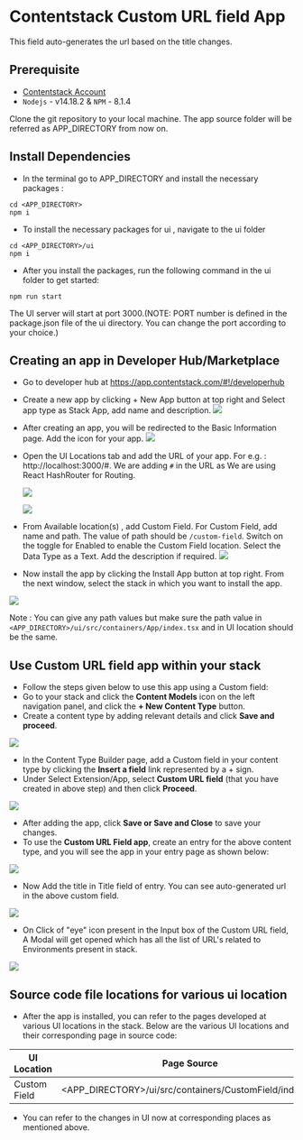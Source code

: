 # Contentstack Custom URL field App
This field auto-generates the url based on the title changes.

## Prerequisite

-   [Contentstack Account](https://app.contentstack.com/#!/login)
-   `Nodejs` - v14.18.2 & `NPM` - 8.1.4

Clone the git repository to your local machine. The app source folder will be referred as APP_DIRECTORY from now on.

## Install Dependencies

-   In the terminal go to APP_DIRECTORY and install the necessary packages :

```
cd <APP_DIRECTORY>
npm i
```

-   To install the necessary packages for ui , navigate to the ui folder

```
cd <APP_DIRECTORY>/ui
npm i
```

-   After you install the packages, run the following command in the ui folder to get started:

```
npm run start
```

The UI server will start at port 3000.(NOTE: PORT number is defined in the package.json file of the ui directory. You can change the port according to your choice.)


## Creating an app in Developer Hub/Marketplace
-  Go to developer hub at https://app.contentstack.com/#!/developerhub
-  Create a new app by clicking + New App button at top right and Select app type as Stack App, add name and description.
<kbd>![](./ui/public/images/developerHub-NewAapp.png)</kbd>
- After creating an app, you will be redirected to the Basic Information page. Add the icon for your app.
<kbd>![](./ui/public/images/app-basic-info.png)</kbd>
- Open the UI Locations tab and add the URL of your app. For e.g. : http://localhost:3000/#. 
  We are adding ` # ` in the URL as We are using React HashRouter for Routing.
  
  <kbd>![](./ui/public/images/app-basic-info.png)</kbd>

  <kbd>![](./ui/public/images/app-UI-Location.png)</kbd>
- From Available location(s) , add Custom Field. For Custom Field, add name and path. The value of path should be ` /custom-field `.  Switch on the toggle for Enabled to enable the Custom Field location. Select the  Data Type as a Text. Add the description if required.
<kbd>![](./ui/public/images/app-custom-field-config.png)</kbd>
- Now install the app by clicking the Install App button at top right. From the next window, select the stack in which you want to install the app.

<kbd>![](./ui/public/images/install-app.png)</kbd>


Note : You can give any path values but make sure the path value in `<APP_DIRECTORY>/ui/src/containers/App/index.tsx` and in UI location should be the same.

## Use Custom URL field app within your stack
- Follow the steps given below to use this app using a Custom field:
- Go to your stack and click the **Content Models** icon on the left navigation panel, and click the **+ New Content Type** button.
- Create a content type by adding relevant details and click **Save and proceed**.

<kbd>![](./ui/public/images/create-new-entry-for-app.png)</kbd>
- In the Content Type Builder page, add a Custom field in your content type by clicking the **Insert a field** link represented by a + sign.
- Under Select Extension/App, select **Custom URL field** (that you have created in above step) and then click **Proceed**. 

<kbd>![](./ui/public/images/select-custom-url-field.png)</kbd>
- After adding the app, click **Save or Save and Close** to save your changes.
- To use the **Custom URL Field app**, create an entry for the above content type, and you will see the app in your entry page as shown below: 

<kbd>![](./ui/public/images/custom-url-field-in-entryPage.png)</kbd>
- Now Add the title in Title field of entry. You can see auto-generated url in the above custom field.

<kbd>![](./ui/public/images/custom-url-field-UI.png)</kbd>
- On Click of "eye" icon present in the Input box of the Custom URL field, A Modal will get opened which has all the list of URL's related to Environments present in stack. 

<kbd>![](./ui/public/images/custom-url-field-modalView.png)</kbd>
 

## Source code file locations for various ui location

* After the app is installed, you can refer to the pages developed at various UI locations in the stack. Below are the various UI locations and their corresponding page in source code:

|UI Location      | Page Source                                                 |
|------------     |-------------                                                |
|Custom Field     |<APP_DIRECTORY>/ui/src/containers/CustomField/index.tsx      |

* You can refer to the changes in UI now at corresponding places as mentioned above.
